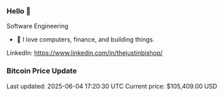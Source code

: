 ### Hello 🤙  

Software Engineering

- 🔭 I love computers, finance, and building things.
  
LinkedIn: https://www.linkedin.com/in/thejustinbishop/  
































































































































































































































































































































































































































































































































































































































































### Bitcoin Price Update
Last updated: 2025-06-04 17:20:30 UTC
Current price: $105,409.00 USD
